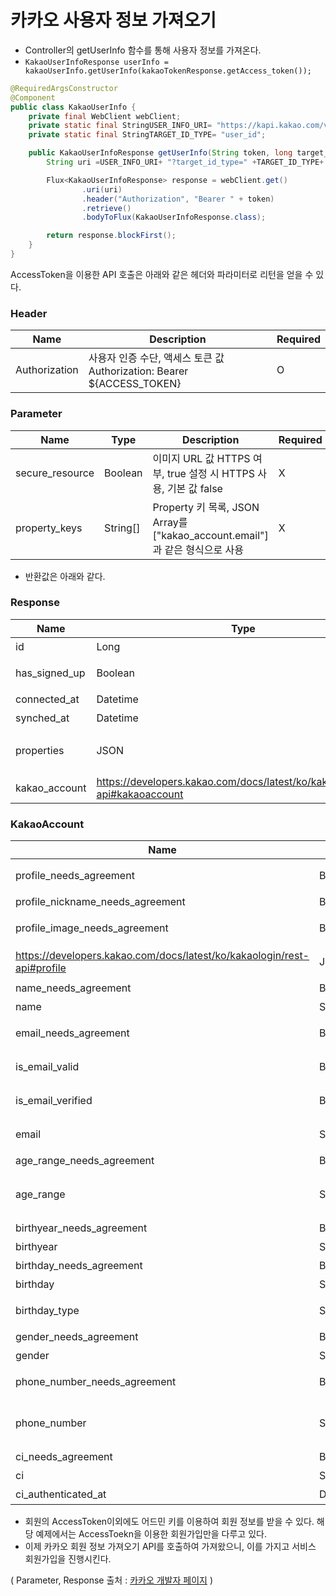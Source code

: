 # 카카오 사용자 정보 가져오기

- Controller의 getUserInfo 함수를 통해 사용자 정보를 가져온다.
- `KakaoUserInfoResponse userInfo = kakaoUserInfo.getUserInfo(kakaoTokenResponse.getAccess_token());`

```java
@RequiredArgsConstructor
@Component
public class KakaoUserInfo {
    private final WebClient webClient;
    private static final StringUSER_INFO_URI= "https://kapi.kakao.com/v2/user/me";
    private static final StringTARGET_ID_TYPE= "user_id";

    public KakaoUserInfoResponse getUserInfo(String token, long target_id) {
        String uri =USER_INFO_URI+ "?target_id_type=" +TARGET_ID_TYPE+ "&target_id=" + target_id;

        Flux<KakaoUserInfoResponse> response = webClient.get()
                .uri(uri)
                .header("Authorization", "Bearer " + token)
                .retrieve()
                .bodyToFlux(KakaoUserInfoResponse.class);

        return response.blockFirst();
    }
}
```

AccessToken을 이용한 API 호출은 아래와 같은 헤더와 파라미터로 리턴을 얻을 수 있다.

### Header

| Name | Description | Required |
| --- | --- | --- |
| Authorization | 사용자 인증 수단, 액세스 토큰 값Authorization: Bearer ${ACCESS_TOKEN} | O |

### Parameter

| Name | Type | Description | Required |
| --- | --- | --- | --- |
| secure_resource | Boolean | 이미지 URL 값 HTTPS 여부, true 설정 시 HTTPS 사용, 기본 값 false | X |
| property_keys | String[] | Property 키 목록, JSON Array를 ["kakao_account.email"]과 같은 형식으로 사용 | X |
- 반환값은 아래와 같다.

### Response

| Name | Type | Description | Required |
| --- | --- | --- | --- |
| id | Long | 회원번호 | O |
| has_signed_up | Boolean | 자동 연결 설정을 비활성화한 경우만 존재연결하기 호출의 완료 여부false: 연결 대기(Preregistered) 상태true: 연결(Registered) 상태 | X |
| connected_at | Datetime | 서비스에 연결 완료된 시각, UTC* | X |
| synched_at | Datetime | 카카오싱크 간편가입을 통해 로그인한 시각, UTC* | X |
| properties | JSON | 사용자 프로퍼티(Property)https://developers.kakao.com/docs/latest/ko/kakaologin/prerequisite#user-properties 참고 | X |
| kakao_account | https://developers.kakao.com/docs/latest/ko/kakaologin/rest-api#kakaoaccount | 카카오계정 정보 | X |

### KakaoAccount

| Name | Type | Description | Required |
| --- | --- | --- | --- |
| profile_needs_agreement | Boolean | 사용자 동의 시 프로필 정보(닉네임/프로필 사진) 제공 가능https://developers.kakao.com/docs/latest/ko/kakaologin/prerequisite#consent-item: 프로필 정보(닉네임/프로필 사진) | X |
| profile_nickname_needs_agreement | Boolean | 사용자 동의 시 닉네임 제공 가능https://developers.kakao.com/docs/latest/ko/kakaologin/prerequisite#consent-item: 닉네임 | X |
| profile_image_needs_agreement | Boolean | 사용자 동의 시 프로필 사진 제공 가능https://developers.kakao.com/docs/latest/ko/kakaologin/prerequisite#consent-item: 프로필 사진 | X |
| https://developers.kakao.com/docs/latest/ko/kakaologin/rest-api#profile | JSON | 프로필 정보https://developers.kakao.com/docs/latest/ko/kakaologin/prerequisite#consent-item: 프로필 정보(닉네임/프로필 사진), 닉네임, 프로필 사진 | X |
| name_needs_agreement | Boolean | 사용자 동의 시 카카오계정 이름 제공 가능https://developers.kakao.com/docs/latest/ko/kakaologin/prerequisite#consent-item: 이름 | X |
| name | String | 카카오계정 이름https://developers.kakao.com/docs/latest/ko/kakaologin/prerequisite#consent-item: 이름 | X |
| email_needs_agreement | Boolean | 사용자 동의 시 카카오계정 대표 이메일 제공 가능https://developers.kakao.com/docs/latest/ko/kakaologin/prerequisite#consent-item: 카카오계정(이메일) | X |
| is_email_valid | Boolean | 이메일 유효 여부true: 유효한 이메일false: 이메일이 다른 카카오계정에 사용돼 만료https://developers.kakao.com/docs/latest/ko/kakaologin/prerequisite#consent-item: 카카오계정(이메일) | X |
| is_email_verified | Boolean | 이메일 인증 여부true: 인증된 이메일false: 인증되지 않은 이메일https://developers.kakao.com/docs/latest/ko/kakaologin/prerequisite#consent-item: 카카오계정(이메일) | X |
| email | String | 카카오계정 대표 이메일https://developers.kakao.com/docs/latest/ko/kakaologin/prerequisite#consent-item: 카카오계정(이메일)비고: https://developers.kakao.com/docs/latest/ko/kakaologin/common#policy-email-caution | X |
| age_range_needs_agreement | Boolean | 사용자 동의 시 연령대 제공 가능https://developers.kakao.com/docs/latest/ko/kakaologin/prerequisite#consent-item: 연령대 | X |
| age_range | String | 연령대1~9: 1세 이상 10세 미만10~14: 10세 이상 15세 미만15~19: 15세 이상 20세 미만20~29: 20세 이상 30세 미만30~39: 30세 이상 40세 미만40~49: 40세 이상 50세 미만50~59: 50세 이상 60세 미만60~69: 60세 이상 70세 미만70~79: 70세 이상 80세 미만80~89: 80세 이상 90세 미만90~: 90세 이상https://developers.kakao.com/docs/latest/ko/kakaologin/prerequisite#consent-item: 연령대 | X |
| birthyear_needs_agreement | Boolean | 사용자 동의 시 출생 연도 제공 가능https://developers.kakao.com/docs/latest/ko/kakaologin/prerequisite#consent-item: 출생 연도 | X |
| birthyear | String | 출생 연도(YYYY 형식)https://developers.kakao.com/docs/latest/ko/kakaologin/prerequisite#consent-item: 출생 연도 | X |
| birthday_needs_agreement | Boolean | 사용자 동의 시 생일 제공 가능https://developers.kakao.com/docs/latest/ko/kakaologin/prerequisite#consent-item: 생일 | X |
| birthday | String | 생일(MMDD 형식)https://developers.kakao.com/docs/latest/ko/kakaologin/prerequisite#consent-item: 생일 | X |
| birthday_type | String | 생일 타입SOLAR(양력) 또는 LUNAR(음력)https://developers.kakao.com/docs/latest/ko/kakaologin/prerequisite#consent-item: 생일 | X |
| gender_needs_agreement | Boolean | 사용자 동의 시 성별 제공 가능https://developers.kakao.com/docs/latest/ko/kakaologin/prerequisite#consent-item: 성별 | X |
| gender | String | 성별female: 여성male: 남성https://developers.kakao.com/docs/latest/ko/kakaologin/prerequisite#consent-item: 성별 | X |
| phone_number_needs_agreement | Boolean | 사용자 동의 시 전화번호 제공 가능https://developers.kakao.com/docs/latest/ko/kakaologin/prerequisite#consent-item: 카카오계정(전화번호) | X |
| phone_number | String | 카카오계정의 전화번호국내 번호인 경우 +82 00-0000-0000 형식해외 번호인 경우 자릿수, 붙임표(-) 유무나 위치가 다를 수 있음(참고: https://github.com/google/libphonenumber)https://developers.kakao.com/docs/latest/ko/kakaologin/prerequisite#consent-item: 카카오계정(전화번호) | X |
| ci_needs_agreement | Boolean | 사용자 동의 시 CI 참고 가능https://developers.kakao.com/docs/latest/ko/kakaologin/prerequisite#consent-item: CI(연계정보) | X |
| ci | String | 연계정보https://developers.kakao.com/docs/latest/ko/kakaologin/prerequisite#consent-item: CI(연계정보) | X |
| ci_authenticated_at | Datetime | CI 발급 시각, UTC*https://developers.kakao.com/docs/latest/ko/kakaologin/prerequisite#consent-item: CI(연계정보) | X |
- 회원의 AccessToken이외에도 어드민 키를 이용하여 회원 정보를 받을 수 있다. 해당 예제에서는 AccessToekn을 이용한 회원가입만을 다루고 있다.
- 이제 카카오 회원 정보 가져오기 API를 호출하여 가져왔으니, 이를 가지고 서비스 회원가입을 진행시킨다.

( Parameter, Response 출처 : [카카오 개발자 페이지](https://developers.kakao.com/docs/latest/ko/kakaologin/common) )